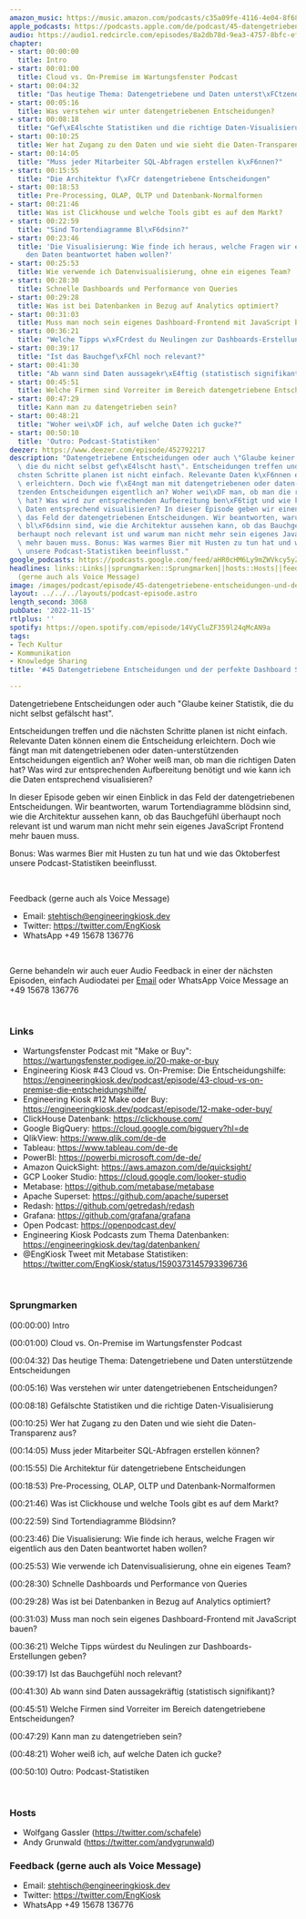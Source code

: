 ```yaml
---
amazon_music: https://music.amazon.com/podcasts/c35a09fe-4116-4e04-8f68-77d61b112e46/episodes/325104f5-cca3-4cda-98ed-06ce6b1bf00f/engineering-kiosk-45-datengetriebene-entscheidungen-und-der-perfekte-dashboard-stack
apple_podcasts: https://podcasts.apple.com/de/podcast/45-datengetriebene-entscheidungen-und-der-perfekte/id1603082924?i=1000586210699
audio: https://audio1.redcircle.com/episodes/8a2db78d-9ea3-4757-8bfc-ef45fd52bf65/stream.mp3
chapter:
- start: 00:00:00
  title: Intro
- start: 00:01:00
  title: Cloud vs. On-Premise im Wartungsfenster Podcast
- start: 00:04:32
  title: "Das heutige Thema: Datengetriebene und Daten unterst\xFCtzende Entscheidungen"
- start: 00:05:16
  title: Was verstehen wir unter datengetriebenen Entscheidungen?
- start: 00:08:18
  title: "Gef\xE4lschte Statistiken und die richtige Daten-Visualisierung"
- start: 00:10:25
  title: Wer hat Zugang zu den Daten und wie sieht die Daten-Transparenz aus?
- start: 00:14:05
  title: "Muss jeder Mitarbeiter SQL-Abfragen erstellen k\xF6nnen?"
- start: 00:15:55
  title: "Die Architektur f\xFCr datengetriebene Entscheidungen"
- start: 00:18:53
  title: Pre-Processing, OLAP, OLTP und Datenbank-Normalformen
- start: 00:21:46
  title: Was ist Clickhouse und welche Tools gibt es auf dem Markt?
- start: 00:22:59
  title: "Sind Tortendiagramme Bl\xF6dsinn?"
- start: 00:23:46
  title: 'Die Visualisierung: Wie finde ich heraus, welche Fragen wir eigentlich aus
    den Daten beantwortet haben wollen?'
- start: 00:25:53
  title: Wie verwende ich Datenvisualisierung, ohne ein eigenes Team?
- start: 00:28:30
  title: Schnelle Dashboards und Performance von Queries
- start: 00:29:28
  title: Was ist bei Datenbanken in Bezug auf Analytics optimiert?
- start: 00:31:03
  title: Muss man noch sein eigenes Dashboard-Frontend mit JavaScript bauen?
- start: 00:36:21
  title: "Welche Tipps w\xFCrdest du Neulingen zur Dashboards-Erstellungen geben?"
- start: 00:39:17
  title: "Ist das Bauchgef\xFChl noch relevant?"
- start: 00:41:30
  title: "Ab wann sind Daten aussagekr\xE4ftig (statistisch signifikant)?"
- start: 00:45:51
  title: Welche Firmen sind Vorreiter im Bereich datengetriebene Entscheidungen?
- start: 00:47:29
  title: Kann man zu datengetrieben sein?
- start: 00:48:21
  title: "Woher wei\xDF ich, auf welche Daten ich gucke?"
- start: 00:50:10
  title: 'Outro: Podcast-Statistiken'
deezer: https://www.deezer.com/episode/452792217
description: "Datengetriebene Entscheidungen oder auch \"Glaube keiner Statistik,\
  \ die du nicht selbst gef\xE4lscht hast\". Entscheidungen treffen und die n\xE4\
  chsten Schritte planen ist nicht einfach. Relevante Daten k\xF6nnen einem die Entscheidung\
  \ erleichtern. Doch wie f\xE4ngt man mit datengetriebenen oder daten-unterst\xFC\
  tzenden Entscheidungen eigentlich an? Woher wei\xDF man, ob man die richtigen Daten\
  \ hat? Was wird zur entsprechenden Aufbereitung ben\xF6tigt und wie kann ich die\
  \ Daten entsprechend visualisieren? In dieser Episode geben wir einen Einblick in\
  \ das Feld der datengetriebenen Entscheidungen. Wir beantworten, warum Tortendiagramme\
  \ bl\xF6dsinn sind, wie die Architektur aussehen kann, ob das Bauchgef\xFChl \xFC\
  berhaupt noch relevant ist und warum man nicht mehr sein eigenes JavaScript Frontend\
  \ mehr bauen muss. Bonus: Was warmes Bier mit Husten zu tun hat und wie das Oktoberfest\
  \ unsere Podcast-Statistiken beeinflusst."
google_podcasts: https://podcasts.google.com/feed/aHR0cHM6Ly9mZWVkcy5yZWRjaXJjbGUuY29tLzBlY2ZkZmQ3LWZkYTEtNGMzZC05NTE1LTQ3NjcyN2Y5ZGY1ZQ/episode/NmYwYjIzYmEtY2E3OS00MDQ0LTk2MjgtMmM0OGQwMjMxMzQw?sa=X&ved=2ahUKEwjH2ZOjyK_7AhVpUDUKHcDDAIMQkfYCegQIARAF
headlines: links::Links||sprungmarken::Sprungmarken||hosts::Hosts||feedback-gerne-auch-als-voice-message::Feedback
  (gerne auch als Voice Message)
image: /images/podcast/episode/45-datengetriebene-entscheidungen-und-der-perfekte-dashboard-stack.jpg
layout: ../../../layouts/podcast-episode.astro
length_second: 3068
pubDate: '2022-11-15'
rtlplus: ''
spotify: https://open.spotify.com/episode/14VyCluZF359l24qMcAN9a
tags:
- Tech Kultur
- Kommunikation
- Knowledge Sharing
title: '#45 Datengetriebene Entscheidungen und der perfekte Dashboard Stack'

---
```

<p>Datengetriebene Entscheidungen oder auch &#34;Glaube keiner Statistik, die du nicht selbst gefälscht hast&#34;.</p><p>Entscheidungen treffen und die nächsten Schritte planen ist nicht einfach. Relevante Daten können einem die Entscheidung erleichtern. Doch wie fängt man mit datengetriebenen oder daten-unterstützenden Entscheidungen eigentlich an? Woher weiß man, ob man die richtigen Daten hat? Was wird zur entsprechenden Aufbereitung benötigt und wie kann ich die Daten entsprechend visualisieren?</p><p>In dieser Episode geben wir einen Einblick in das Feld der datengetriebenen Entscheidungen. Wir beantworten, warum Tortendiagramme blödsinn sind, wie die Architektur aussehen kann, ob das Bauchgefühl überhaupt noch relevant ist und warum man nicht mehr sein eigenes JavaScript Frontend mehr bauen muss.</p><p>Bonus: Was warmes Bier mit Husten zu tun hat und wie das Oktoberfest unsere Podcast-Statistiken beeinflusst.</p><p><br></p><p>Feedback (gerne auch als Voice Message)</p><ul><li>Email: <a href="mailto:stehtisch@engineeringkiosk.dev" rel="nofollow">stehtisch@engineeringkiosk.dev</a></li><li>Twitter: <a href="https://twitter.com/EngKiosk" rel="nofollow">https://twitter.com/EngKiosk</a></li><li>WhatsApp +49 15678 136776</li></ul><p><br></p><p>Gerne behandeln wir auch euer Audio Feedback in einer der nächsten Episoden, einfach Audiodatei per <a href="https://engineeringkiosk.dev/kontakt/">Email</a> oder WhatsApp Voice Message an +49 15678 136776</p><p><br></p><h3 id="links">Links</h3><ul><li>Wartungsfenster Podcast mit &#34;Make or Buy&#34;: <a href="https://wartungsfenster.podigee.io/20-make-or-buy" rel="nofollow">https://wartungsfenster.podigee.io/20-make-or-buy</a></li><li>Engineering Kiosk #43 Cloud vs. On-Premise: Die Entscheidungshilfe: <a href="https://engineeringkiosk.dev/podcast/episode/43-cloud-vs-on-premise-die-entscheidungshilfe/">https://engineeringkiosk.dev/podcast/episode/43-cloud-vs-on-premise-die-entscheidungshilfe/</a></li><li>Engineering Kiosk #12 Make oder Buy: <a href="https://engineeringkiosk.dev/podcast/episode/12-make-oder-buy/">https://engineeringkiosk.dev/podcast/episode/12-make-oder-buy/</a></li><li>ClickHouse Datenbank: <a href="https://clickhouse.com/" rel="nofollow">https://clickhouse.com/</a></li><li>Google BigQuery: <a href="https://cloud.google.com/bigquery?hl=de" rel="nofollow">https://cloud.google.com/bigquery?hl=de</a></li><li>QlikView: <a href="https://www.qlik.com/de-de" rel="nofollow">https://www.qlik.com/de-de</a></li><li>Tableau: <a href="https://www.tableau.com/de-de" rel="nofollow">https://www.tableau.com/de-de</a></li><li>PowerBI: <a href="https://powerbi.microsoft.com/de-de/" rel="nofollow">https://powerbi.microsoft.com/de-de/</a></li><li>Amazon QuickSight: <a href="https://aws.amazon.com/de/quicksight/" rel="nofollow">https://aws.amazon.com/de/quicksight/</a></li><li>GCP Looker Studio: <a href="https://cloud.google.com/looker-studio" rel="nofollow">https://cloud.google.com/looker-studio</a></li><li>Metabase: <a href="https://github.com/metabase/metabase" rel="nofollow">https://github.com/metabase/metabase</a></li><li>Apache Superset: <a href="https://github.com/apache/superset" rel="nofollow">https://github.com/apache/superset</a></li><li>Redash: <a href="https://github.com/getredash/redash" rel="nofollow">https://github.com/getredash/redash</a></li><li>Grafana: <a href="https://github.com/grafana/grafana" rel="nofollow">https://github.com/grafana/grafana</a></li><li>Open Podcast: <a href="https://openpodcast.dev/" rel="nofollow">https://openpodcast.dev/</a></li><li>Engineering Kiosk Podcasts zum Thema Datenbanken: <a href="https://engineeringkiosk.dev/tag/datenbanken/">https://engineeringkiosk.dev/tag/datenbanken/</a></li><li>@EngKiosk Tweet mit Metabase Statistiken: <a href="https://twitter.com/EngKiosk/status/1590373145793396736" rel="nofollow">https://twitter.com/EngKiosk/status/1590373145793396736</a></li></ul><p><br></p><h3 id="sprungmarken">Sprungmarken</h3><p>(00:00:00) Intro</p><p>(00:01:00) Cloud vs. On-Premise im Wartungsfenster Podcast</p><p>(00:04:32) Das heutige Thema: Datengetriebene und Daten unterstützende Entscheidungen</p><p>(00:05:16) Was verstehen wir unter datengetriebenen Entscheidungen?</p><p>(00:08:18) Gefälschte Statistiken und die richtige Daten-Visualisierung</p><p>(00:10:25) Wer hat Zugang zu den Daten und wie sieht die Daten-Transparenz aus?</p><p>(00:14:05) Muss jeder Mitarbeiter SQL-Abfragen erstellen können?</p><p>(00:15:55) Die Architektur für datengetriebene Entscheidungen</p><p>(00:18:53) Pre-Processing, OLAP, OLTP und Datenbank-Normalformen</p><p>(00:21:46) Was ist Clickhouse und welche Tools gibt es auf dem Markt?</p><p>(00:22:59) Sind Tortendiagramme Blödsinn?</p><p>(00:23:46) Die Visualisierung: Wie finde ich heraus, welche Fragen wir eigentlich aus den Daten beantwortet haben wollen?</p><p>(00:25:53) Wie verwende ich Datenvisualisierung, ohne ein eigenes Team?</p><p>(00:28:30) Schnelle Dashboards und Performance von Queries</p><p>(00:29:28) Was ist bei Datenbanken in Bezug auf Analytics optimiert?</p><p>(00:31:03) Muss man noch sein eigenes Dashboard-Frontend mit JavaScript bauen?</p><p>(00:36:21) Welche Tipps würdest du Neulingen zur Dashboards-Erstellungen geben?</p><p>(00:39:17) Ist das Bauchgefühl noch relevant?</p><p>(00:41:30) Ab wann sind Daten aussagekräftig (statistisch signifikant)?</p><p>(00:45:51) Welche Firmen sind Vorreiter im Bereich datengetriebene Entscheidungen?</p><p>(00:47:29) Kann man zu datengetrieben sein?</p><p>(00:48:21) Woher weiß ich, auf welche Daten ich gucke?</p><p>(00:50:10) Outro: Podcast-Statistiken</p><p><br></p><h3 id="hosts">Hosts</h3><ul><li>Wolfgang Gassler (<a href="https://twitter.com/schafele" rel="nofollow">https://twitter.com/schafele</a>)</li><li>Andy Grunwald (<a href="https://twitter.com/andygrunwald" rel="nofollow">https://twitter.com/andygrunwald</a>)</li></ul><h3 id="feedback-gerne-auch-als-voice-message">Feedback (gerne auch als Voice Message)</h3><ul><li>Email: <a href="mailto:stehtisch@engineeringkiosk.dev" rel="nofollow">stehtisch@engineeringkiosk.dev</a></li><li>Twitter: <a href="https://twitter.com/EngKiosk" rel="nofollow">https://twitter.com/EngKiosk</a></li><li>WhatsApp +49 15678 136776</li></ul>